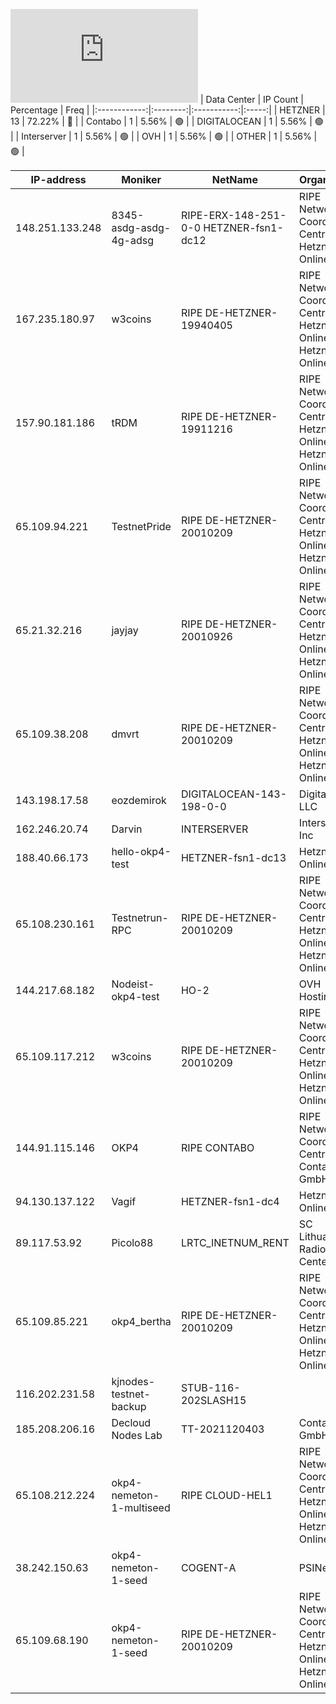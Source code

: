 ![Diagramm](https://github.com/obajay/StateSync-snapshots/blob/main/Projects/OKP4/1/README.md)
| Data Center | IP Count | Percentage | Freq |
|:------------:|:--------:|:-----------:|:-----:|
| HETZNER | 13 | 72.22% | 🔴 |
| Contabo | 1 | 5.56% | 🟢 |
| DIGITALOCEAN | 1 | 5.56% | 🟢 |
| Interserver | 1 | 5.56% | 🟢 |
| OVH | 1 | 5.56% | 🟢 |
| OTHER | 1 | 5.56% | 🟢 |

<!-- START_TABLE -->
| IP-address | Moniker | NetName | Organization |
|-------------|-------------|-------------|-------------|
| 148.251.133.248 | 8345-asdg-asdg-4g-adsg | RIPE-ERX-148-251-0-0 HETZNER-fsn1-dc12 | RIPE Network Coordination Centre Hetzner Online GmbH |
| 167.235.180.97 | w3coins | RIPE DE-HETZNER-19940405 | RIPE Network Coordination Centre Hetzner Online GmbH Hetzner Online GmbH |
| 157.90.181.186 | tRDM | RIPE DE-HETZNER-19911216 | RIPE Network Coordination Centre Hetzner Online GmbH Hetzner Online GmbH |
| 65.109.94.221 | TestnetPride | RIPE DE-HETZNER-20010209 | RIPE Network Coordination Centre Hetzner Online GmbH Hetzner Online GmbH |
| 65.21.32.216 | jayjay | RIPE DE-HETZNER-20010926 | RIPE Network Coordination Centre Hetzner Online GmbH Hetzner Online GmbH |
| 65.109.38.208 | dmvrt | RIPE DE-HETZNER-20010209 | RIPE Network Coordination Centre Hetzner Online GmbH Hetzner Online GmbH |
| 143.198.17.58 | eozdemirok | DIGITALOCEAN-143-198-0-0 | DigitalOcean, LLC |
| 162.246.20.74 | Darvin | INTERSERVER | Interserver, Inc |
| 188.40.66.173 | hello-okp4-test | HETZNER-fsn1-dc13 | Hetzner Online GmbH |
| 65.108.230.161 | Testnetrun-RPC | RIPE DE-HETZNER-20010209 | RIPE Network Coordination Centre Hetzner Online GmbH Hetzner Online GmbH |
| 144.217.68.182 | Nodeist-okp4-test | HO-2 | OVH Hosting, Inc. |
| 65.109.117.212 | w3coins | RIPE DE-HETZNER-20010209 | RIPE Network Coordination Centre Hetzner Online GmbH Hetzner Online GmbH |
| 144.91.115.146 | OKP4 | RIPE CONTABO | RIPE Network Coordination Centre Contabo GmbH |
| 94.130.137.122 | Vagif | HETZNER-fsn1-dc4 | Hetzner Online GmbH |
| 89.117.53.92 | Picolo88 | LRTC_INETNUM_RENT | SC Lithuanian Radio and TV Center |
| 65.109.85.221 | okp4_bertha | RIPE DE-HETZNER-20010209 | RIPE Network Coordination Centre Hetzner Online GmbH Hetzner Online GmbH |
| 116.202.231.58 | kjnodes-testnet-backup | STUB-116-202SLASH15 |  |
| 185.208.206.16 | Decloud Nodes Lab | TT-2021120403 | Contabo GmbH |
| 65.108.212.224 | okp4-nemeton-1-multiseed | RIPE CLOUD-HEL1 | RIPE Network Coordination Centre Hetzner Online GmbH Hetzner Online GmbH |
| 38.242.150.63 | okp4-nemeton-1-seed | COGENT-A | PSINet, Inc. |
| 65.109.68.190 | okp4-nemeton-1-seed | RIPE DE-HETZNER-20010209 | RIPE Network Coordination Centre Hetzner Online GmbH Hetzner Online GmbH |

<!-- END_TABLE -->